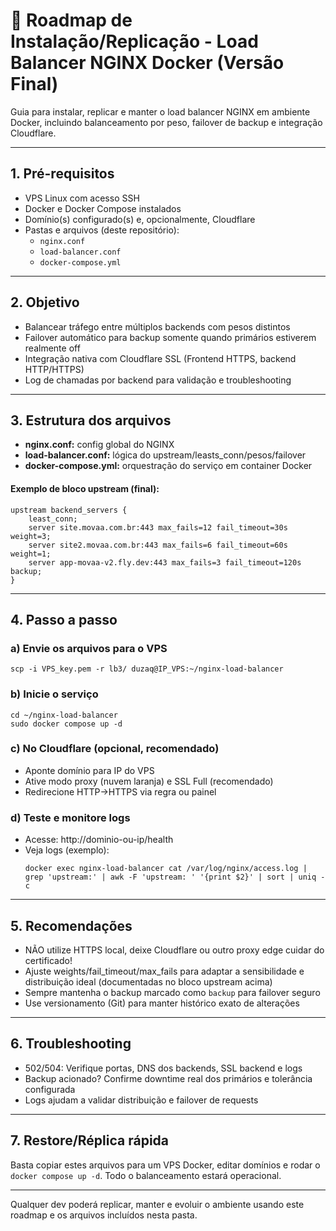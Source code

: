 # 🚀 Roadmap de Instalação/Replicação - Load Balancer NGINX Docker (Versão Final)

Guia para instalar, replicar e manter o load balancer NGINX em ambiente Docker, incluindo balanceamento por peso, failover de backup e integração Cloudflare.

---

## 1. Pré-requisitos
- VPS Linux com acesso SSH
- Docker e Docker Compose instalados
- Domínio(s) configurado(s) e, opcionalmente, Cloudflare
- Pastas e arquivos (deste repositório):
  - `nginx.conf`
  - `load-balancer.conf`
  - `docker-compose.yml`

---

## 2. Objetivo
- Balancear tráfego entre múltiplos backends com pesos distintos
- Failover automático para backup somente quando primários estiverem realmente off
- Integração nativa com Cloudflare SSL (Frontend HTTPS, backend HTTP/HTTPS)
- Log de chamadas por backend para validação e troubleshooting

---

## 3. Estrutura dos arquivos

- **nginx.conf:** config global do NGINX
- **load-balancer.conf:** lógica do upstream/leasts_conn/pesos/failover
- **docker-compose.yml:** orquestração do serviço em container Docker

#### Exemplo de bloco upstream (final):
```nginx
upstream backend_servers {
    least_conn;
    server site.movaa.com.br:443 max_fails=12 fail_timeout=30s weight=3;
    server site2.movaa.com.br:443 max_fails=6 fail_timeout=60s weight=1;
    server app-movaa-v2.fly.dev:443 max_fails=3 fail_timeout=120s backup;
}
```
---

## 4. Passo a passo

### a) Envie os arquivos para o VPS
```
scp -i VPS_key.pem -r lb3/ duzaq@IP_VPS:~/nginx-load-balancer
```

### b) Inicie o serviço
```
cd ~/nginx-load-balancer
sudo docker compose up -d
```

### c) No Cloudflare (opcional, recomendado)
- Aponte domínio para IP do VPS
- Ative modo proxy (nuvem laranja) e SSL Full (recomendado)
- Redirecione HTTP→HTTPS via regra ou painel

### d) Teste e monitore logs
- Acesse: http://dominio-ou-ip/health
- Veja logs (exemplo):
  ```
  docker exec nginx-load-balancer cat /var/log/nginx/access.log | grep 'upstream:' | awk -F 'upstream: ' '{print $2}' | sort | uniq -c
  ```

---

## 5. Recomendações
- NÃO utilize HTTPS local, deixe Cloudflare ou outro proxy edge cuidar do certificado!
- Ajuste weights/fail_timeout/max_fails para adaptar a sensibilidade e distribuição ideal (documentadas no bloco upstream acima)
- Sempre mantenha o backup marcado como `backup` para failover seguro
- Use versionamento (Git) para manter histórico exato de alterações

---

## 6. Troubleshooting
- 502/504: Verifique portas, DNS dos backends, SSL backend e logs
- Backup acionado? Confirme downtime real dos primários e tolerância configurada
- Logs ajudam a validar distribuição e failover de requests

---

## 7. Restore/Réplica rápida
Basta copiar estes arquivos para um VPS Docker, editar domínios e rodar o `docker compose up -d`. Todo o balanceamento estará operacional.

---

Qualquer dev poderá replicar, manter e evoluir o ambiente usando este roadmap e os arquivos incluídos nesta pasta.
